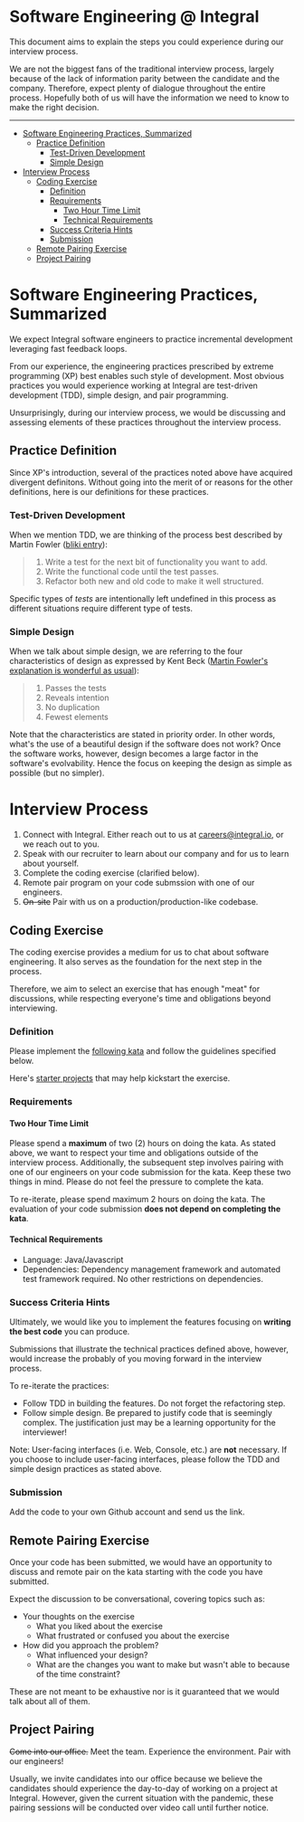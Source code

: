 # Software Engineering @ Integral

This document aims to explain the steps you could experience during our
interview process.

We are not the biggest fans of the traditional interview process, largely
because of the lack of information parity between the candidate and the company.
Therefore, expect plenty of dialogue throughout the entire process. Hopefully
both of us will have the information we need to know to make the right decision.

---

- [Software Engineering Practices, Summarized](#software-engineering-practices-summarized)
  - [Practice Definition](#practice-definition)
    - [Test-Driven Development](#test-driven-development)
    - [Simple Design](#simple-design)
- [Interview Process](#interview-process)
  - [Coding Exercise](#coding-exercise)
    - [Definition](#definition)
    - [Requirements](#requirements)
      - [Two Hour Time Limit](#two-hour-time-limit)
      - [Technical Requirements](#technical-requirements)
    - [Success Criteria Hints](#success-criteria-hints)
    - [Submission](#submission)
  - [Remote Pairing Exercise](#remote-pairing-exercise)
  - [Project Pairing](#project-pairing)

# Software Engineering Practices, Summarized

We expect Integral software engineers to practice incremental development
leveraging fast feedback loops.

From our experience, the engineering practices prescribed by extreme programming
(XP) best enables such style of development. Most obvious practices you would
experience working at Integral are test-driven development (TDD), simple design,
and pair programming.

Unsurprisingly, during our interview process, we would be discussing and
assessing elements of these practices throughout the interview process.

## Practice Definition

Since XP's introduction, several of the practices noted above have acquired
divergent definitons. Without going into the merit of or reasons for the other
definitions, here is our definitions for these practices.

### Test-Driven Development

When we mention TDD, we are thinking of the process best described by Martin
Fowler ([bliki entry][fowler-tdd]):

> 1. Write a test for the next bit of functionality you want to add.
> 1. Write the functional code until the test passes.
> 1. Refactor both new and old code to make it well structured.

Specific types of _tests_ are intentionally left undefined in this process as
different situations require different type of tests.

[fowler-tdd]: https://martinfowler.com/bliki/TestDrivenDevelopment.html

### Simple Design

When we talk about simple design, we are referring to the four characteristics
of design as expressed by Kent Beck ([Martin Fowler's explanation is wonderful
as usual][fowler-simple-design]):

> 1. Passes the tests
> 1. Reveals intention
> 1. No duplication
> 1. Fewest elements

Note that the characteristics are stated in priority order. In other words,
what's the use of a beautiful design if the software does not work? Once the
software works, however, design becomes a large factor in the software's
evolvability. Hence the focus on keeping the design as simple as possible (but
no simpler).

[fowler-simple-design]: https://martinfowler.com/bliki/BeckDesignRules.html

# Interview Process

1. Connect with Integral. Either reach out to us at careers@integral.io, or we
   reach out to you.
1. Speak with our recruiter to learn about our company and for us to learn about
   yourself.
1. Complete the coding exercise (clarified below).
1. Remote pair program on your code submssion with one of our engineers.
1. <s>On-site</s> Pair with us on a production/production-like codebase.

## Coding Exercise

The coding exercise provides a medium for us to chat about software engineering.
It also serves as the foundation for the next step in the process.

Therefore, we aim to select an exercise that has enough "meat" for discussions,
while respecting everyone's time and obligations beyond interviewing.

### Definition

Please implement the [following kata][interview kata] and follow the guidelines
specified below.

Here's [starter projects][kata starter] that may help kickstart the exercise.

[interview kata]:
  https://github.com/integral-io/katas/tree/master/social-networking
[kata starter]: https://github.com/integral-io/katas/tree/master/starter/

### Requirements

#### Two Hour Time Limit

Please spend a **maximum** of two (2) hours on doing the kata. As stated above,
we want to respect your time and obligations outside of the interview process.
Additionally, the subsequent step involves pairing with one of our engineers on
your code submission for the kata. Keep these two things in mind. Please do not
feel the pressure to complete the kata.

To re-iterate, please spend maximum 2 hours on doing the kata. The evaluation of
your code submission **does not depend on completing the kata**.

#### Technical Requirements

- Language: Java/Javascript
- Dependencies: Dependency management framework and automated test framework
  required. No other restrictions on dependencies.

### Success Criteria Hints

Ultimately, we would like you to implement the features focusing on **writing
the best code** you can produce.

Submissions that illustrate the technical practices defined above, however,
would increase the probably of you moving forward in the interview process.

To re-iterate the practices:

- Follow TDD in building the features. Do not forget the refactoring step.
- Follow simple design. Be prepared to justify code that is seemingly complex.
  The justification just may be a learning opportunity for the interviewer!

Note: User-facing interfaces (i.e. Web, Console, etc.) are **not** necessary. If
you choose to include user-facing interfaces, please follow the TDD and simple
design practices as stated above.

### Submission

Add the code to your own Github account and send us the link.

## Remote Pairing Exercise

Once your code has been submitted, we would have an opportunity to discuss and
remote pair on the kata starting with the code you have submitted.

Expect the discussion to be conversational, covering topics such as:

- Your thoughts on the exercise
  - What you liked about the exercise
  - What frustrated or confused you about the exercise
- How did you approach the problem?
  - What influenced your design?
  - What are the changes you want to make but wasn't able to because of the time
    constraint?

These are not meant to be exhaustive nor is it guaranteed that we would talk
about all of them.

## Project Pairing

<s>Come into our office.</s> Meet the team. Experience the environment. Pair
with our engineers!

Usually, we invite candidates into our office because we believe the candidates
should experience the day-to-day of working on a project at Integral. However,
given the current situation with the pandemic, these pairing sessions will be
conducted over video call until further notice.
